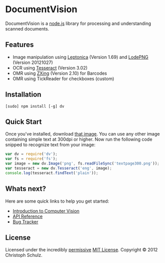 # DocumentVision

DocumentVision is a [node.js](http://nodejs.org) library for processing and understanding scanned documents.

## Features

- Image manipulation using [Leptonica](http://www.leptonica.com/) (Version 1.69) and [LodePNG](http://lodev.org/lodepng/) (Version 20121027)
- OCR using [Tesseract](http://code.google.com/p/tesseract-ocr/) (Version 3.02)
- OMR using [ZXing](http://code.google.com/p/zxing/) (Version 2.10) for Barcodes 
- OMR using TickReader for checkboxes (custom)

## Installation

	[sudo] npm install [-g] dv

## Quick Start

Once you've installed, download [that image](https://github.com/schulzch/node-dv/blob/master/test/fixtures/textpage300.png). You can use any other image containing simple text at 300dpi or higher. Now run the following code snipped to recognize text from your image:

```javascript
var dv = require('dv');
var fs = require('fs');
var image = new dv.Image('png', fs.readFileSync('textpage300.png'));
var tesseract = new dv.Tesseract('eng', image);
console.log(tesseract.findText('plain'));
```

## Whats next?

Here are some quick links to help you get started:

- [Introduction to Computer Vision](https://github.com/schulzch/node-dv/wiki/Introduction)
- [API Reference](https://github.com/schulzch/node-dv/wiki/API)
- [Bug Tracker](https://github.com/schulzch/node-dv/issues)

## License

Licensed under the incredibly [permissive](http://en.wikipedia.org/wiki/Permissive_free_software_licence) [MIT License](http://creativecommons.org/licenses/MIT/). Copyright &copy; 2012 Christoph Schulz.
